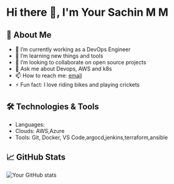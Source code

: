 # Hi there 👋, I'm Your Sachin M M

## 🚀 About Me
- 🔭 I’m currently working as a DevOps Engineer
- 🌱 I’m learning new things and tools
- 👯 I’m looking to collaborate on open source projects
- 💬 Ask me about Devops, AWS and k8s
- 📫 How to reach me: [email](mailto:sachumm127@gmail.com)
- ⚡ Fun fact: I love riding bikes and playing crickets

## 🛠️ Technologies & Tools
- Languages: 
- Clouds: AWS,Azure 
- Tools: Git, Docker, VS Code,argocd,jenkins,terraform,ansible

## 📈 GitHub Stats

![Your GitHub stats](https://github-readme-stats.vercel.app/api?username=sachumm127&show_icons=true&theme=tokyonight)
